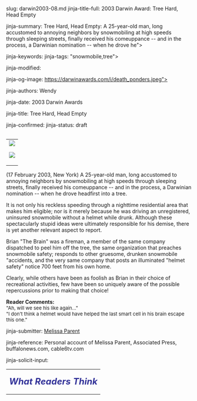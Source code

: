 slug: darwin2003-08.md
jinja-title-full: 2003 Darwin Award: Tree Hard, Head Empty

jinja-summary: Tree Hard, Head Empty: A 25-year-old man, long accustomed to annoying neighbors by snowmobiling at high speeds through sleeping streets, finally received his comeuppance -- and in the process, a Darwinian nomination -- when he drove he">

jinja-keywords:
jinja-tags: "snowmobile,tree">

jinja-modified:

jinja-og-image: https://darwinawards.com/i/death_ponders.jpeg">

jinja-authors: Wendy

jinja-date: 2003 Darwin Awards


jinja-title: Tree Hard, Head Empty


jinja-confirmed:
jinja-status: draft

<TABLE border=0 align=right><TR><TD align=center>
<A href="/cgi/search.pl?keywords=category%3Dsnowmobile&swishindex=stories.data&show_description=yes&maxdisplay=10&maxresults=50"><IMG src="/i/icon/snowmobile.gif" border=0></A>

<A href="/cgi/search.pl?keywords=category%3Dtree&swishindex=stories.data&show_description=yes&maxdisplay=10&maxresults=50"><IMG src="/i/icon/tree.png" border=0></A>

</TD></TR></TABLE>

(17 February 2003, New York) A 25-year-old man, long accustomed to annoying
neighbors by snowmobiling at high speeds through sleeping streets, finally
received his comeuppance -- and in the process, a Darwinian nomination --
when he drove headfirst into a tree.

It is not only his reckless speeding through a nighttime residential area
that makes him eligible; nor is it merely because he was driving an
unregistered, uninsured snowmobile without a helmet while drunk. Although
these spectacularly stupid ideas were ultimately responsible for his
demise, there is yet another relevant aspect to report.

Brian "The Brain" was a fireman, a member of the same company dispatched to
peel him off the tree, the same organization that preaches snowmobile
safety; responds to other gruesome, drunken snowmobile "accidents, and the
very same company that posts an illuminated "helmet safety" notice 700 feet
from his own home.

Clearly, while others have been as foolish as Brian in their choice of
recreational activities, few have been so uniquely aware of the possible
repercussions prior to making that choice! <!-- Brian Sabinsky, 25, of Loch
Sheldrake, NY -->

<B>Reader Comments:</B><BR>
<FONT size="-1">
"Ah, will we see his like again..."<BR>
"I don't think a helmet would have helped the last smart cell in his brain
escape this one."
</FONT>
<P align=center>
<!--#include virtual="/inc/votebar_viewvoteonly" -->

jinja-submitter: <A HREF="mailto:REMOVE-">Melissa Parent</A>

jinja-reference: Personal account of Melissa Parent, Associated Press, buffalonews.com, cable6tv.com

jinja-solicit-input:

<TABLE border=0 width=80% cellpadding="10">
<TR>
<TD align=center>

<P align="center"><FONT size="+2" color="#333399">
<B><I>What Readers Think</I></B></FONT></P>

<!-- comment -->




<!--#include file=nav_2003.html -->


